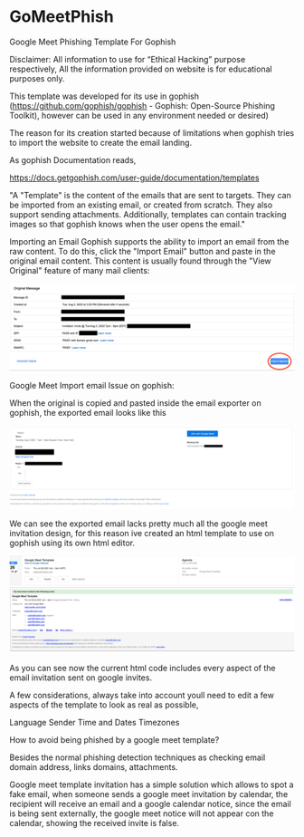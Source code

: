 # GoMeetPhish
Google Meet Phishing Template For Gophish



Disclaimer: All information to use for “Ethical Hacking” purpose respectively,  All the information provided on website is for educational purposes only.



This template was developed for its use in gophish (https://github.com/gophish/gophish - Gophish: Open-Source Phishing Toolkit), however can be used in any environment needed or desired)

The reason for its creation started because of limitations when gophish tries to import the website to create the email landing.

As gophish Documentation reads,

https://docs.getgophish.com/user-guide/documentation/templates

"A "Template" is the content of the emails that are sent to targets. They can be imported from an existing email, or created from scratch. They also support sending attachments.
Additionally, templates can contain tracking images so that gophish knows when the user opens the email."

Importing an Email
Gophish supports the ability to import an email from the raw content. To do this, click the "Import Email" button and paste in the original email content. This content is usually found through the "View Original" feature of many mail clients:


![](Images/original.png)


Google Meet Import email Issue on gophish:

When the original is copied and pasted inside the email exporter on gophish, the exported email looks like this

![](Images/Result.png)


We can see the exported email lacks pretty much all the google meet invitation design, for this reason ive created an html template to use on gophish using its own html editor.

![](Images/Meet.png)

As you can see now the current html code includes every aspect of the email invitation sent on google invites.

A few considerations, always take into account youll need to edit a few aspects of the template to look as real as possible,

Language
Sender
Time and Dates
Timezones

How to avoid being phished by a google meet template?

Besides the normal phishing detection techniques as checking email domain address, links domains, attachments.

Google meet template invitation has a simple solution which allows to spot a fake email, when someone sends a google meet invitation by calendar, the recipient will receive an email and a google calendar notice, since the email is being sent externally, the google meet notice will not appear con the calendar, showing the received invite is false.



